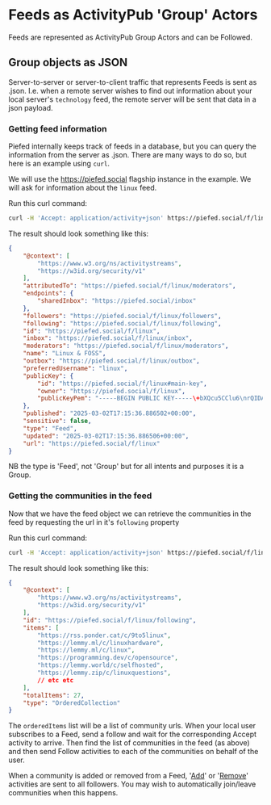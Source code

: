 # Feeds as ActivityPub 'Group' Actors

Feeds are represented as ActivityPub Group Actors and can be Followed.


## Group objects as JSON

Server-to-server or server-to-client traffic that represents Feeds is sent as .json. I.e. when a remote server wishes to find out information about your local server's `technology` feed, the remote server will be sent that data in a json payload.


### Getting feed information

Piefed internally keeps track of feeds in a database, but you can query the information from the server as .json. There are many ways to do so, but here is an example using `curl`.

We will use the https://piefed.social flagship instance in the example. We will ask for information about the `linux` feed.

Run this curl command:
```bash
curl -H 'Accept: application/activity+json' https://piefed.social/f/linux
```

The result should look something like this:
```json
{
    "@context": [
        "https://www.w3.org/ns/activitystreams",
        "https://w3id.org/security/v1"
    ],
    "attributedTo": "https://piefed.social/f/linux/moderators",
    "endpoints": {
        "sharedInbox": "https://piefed.social/inbox"
    },
    "followers": "https://piefed.social/f/linux/followers",
    "following": "https://piefed.social/f/linux/following",
    "id": "https://piefed.social/f/linux",
    "inbox": "https://piefed.social/f/linux/inbox",
    "moderators": "https://piefed.social/f/linux/moderators",
    "name": "Linux & FOSS",
    "outbox": "https://piefed.social/f/linux/outbox",
    "preferredUsername": "linux",
    "publicKey": {
        "id": "https://piefed.social/f/linux#main-key",
        "owner": "https://piefed.social/f/linux",
        "publicKeyPem": "-----BEGIN PUBLIC KEY-----\+bXQcu5CClu6\nrQIDAQAB\n-----END PUBLIC KEY-----\n"
    },
    "published": "2025-03-02T17:15:36.886502+00:00",
    "sensitive": false,
    "type": "Feed",
    "updated": "2025-03-02T17:15:36.886506+00:00",
    "url": "https://piefed.social/f/linux"
}
```

NB the type is 'Feed', not 'Group' but for all intents and purposes it is a Group.

### Getting the communities in the feed

Now that we have the feed object we can retrieve the communities in the feed by requesting the url in it's `following` property


Run this curl command:
```bash
curl -H 'Accept: application/activity+json' https://piefed.social/f/linux/following
```

The result should look something like this:
```json
{
    "@context": [
        "https://www.w3.org/ns/activitystreams",
        "https://w3id.org/security/v1"
    ],
    "id": "https://piefed.social/f/linux/following",
    "items": [
        "https://rss.ponder.cat/c/9to5linux",
        "https://lemmy.ml/c/linuxhardware",
        "https://lemmy.ml/c/linux",
        "https://programming.dev/c/opensource",
        "https://lemmy.world/c/selfhosted",
        "https://lemmy.zip/c/linuxquestions",
        // etc etc
    ],
    "totalItems": 27,
    "type": "OrderedCollection"
}
```

The `orderedItems` list will be a list of community urls. When your local user subscribes to a Feed, send a follow and wait for the corresponding Accept activity to arrive.
Then find the list of communities in the feed (as above) and then send Follow activities to each of the communities on behalf of the user.

When a community is added or removed from a Feed, '[Add](https://codeberg.org/rimu/pyfedi/src/branch/main/docs/activitypub_examples/feeds/feed_add.json)'
or '[Remove](https://codeberg.org/rimu/pyfedi/src/branch/main/docs/activitypub_examples/feeds/feed_remove.json)' activities are sent to all followers.
You may wish to automatically join/leave communities when this happens.
